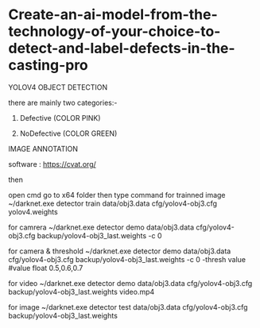 # Create-an-ai-model-from-the-technology-of-your-choice-to-detect-and-label-defects-in-the-casting-pro
YOLOV4 OBJECT DETECTION


there are mainly two categories:-
1) Defective (COLOR PINK)

2) NoDefective (COLOR GREEN) 



IMAGE ANNOTATION 

software :  https://cvat.org/

then 

open cmd
go to x64 folder then type command
for trainned image
~/darknet.exe detector train data/obj3.data cfg/yolov4-obj3.cfg yolov4.weights

for camrera
~/darknet.exe detector demo data/obj3.data cfg/yolov4-obj3.cfg backup/yolov4-obj3_last.weights -c 0

for camera & threshold
~/darknet.exe detector demo data/obj3.data cfg/yolov4-obj3.cfg backup/yolov4-obj3_last.weights -c 0 -thresh value   #value float 0.5,0.6,0.7 


for video 
~/darknet.exe detector demo data/obj3.data cfg/yolov4-obj3.cfg backup/yolov4-obj3_last.weights video.mp4


for image
~/darknet.exe detector test data/obj3.data cfg/yolov4-obj3.cfg backup/yolov4-obj3_last.weights

